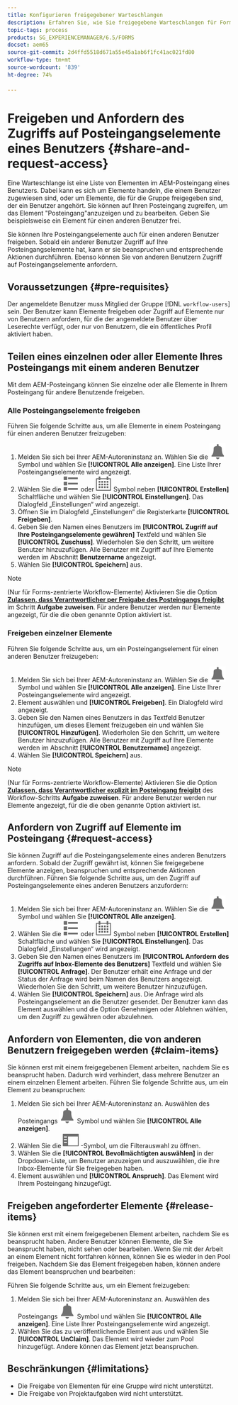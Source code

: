 ```yaml
---
title: Konfigurieren freigegebener Warteschlangen
description: Erfahren Sie, wie Sie freigegebene Warteschlangen für Forms-zentrierte Workflows für [!DNL AEM Forms] unter OSGi verwenden.
topic-tags: process
products: SG_EXPERIENCEMANAGER/6.5/FORMS
docset: aem65
source-git-commit: 2d4ffd5518d671a55e45a1ab6f1fc41ac021fd80
workflow-type: tm+mt
source-wordcount: '839'
ht-degree: 74%

---
```



# Freigeben und Anfordern des Zugriffs auf Posteingangselemente eines Benutzers {#share-and-request-access}

Eine Warteschlange ist eine Liste von Elementen im AEM-Posteingang eines Benutzers. Dabei kann es sich um Elemente handeln, die einem Benutzer zugewiesen sind, oder um Elemente, die für die Gruppe freigegeben sind, der ein Benutzer angehört. Sie können auf Ihren Posteingang zugreifen, um das Element &quot;Posteingang&quot;anzuzeigen und zu bearbeiten. Geben Sie beispielsweise ein Element für einen anderen Benutzer frei.

Sie können Ihre Posteingangselemente auch für einen anderen Benutzer freigeben. Sobald ein anderer Benutzer Zugriff auf Ihre Posteingangselemente hat, kann er sie beanspruchen und entsprechende Aktionen durchführen. Ebenso können Sie von anderen Benutzern Zugriff auf Posteingangselemente anfordern.

## Voraussetzungen {#pre-requisites}

Der angemeldete Benutzer muss Mitglied der Gruppe [!DNL `workflow-users`] sein. Der Benutzer kann Elemente freigeben oder Zugriff auf Elemente nur von Benutzern anfordern, für die der angemeldete Benutzer über Leserechte verfügt, oder nur von Benutzern, die ein öffentliches Profil aktiviert haben.

## Teilen eines einzelnen oder aller Elemente Ihres Posteingangs mit einem anderen Benutzer

Mit dem AEM-Posteingang können Sie einzelne oder alle Elemente in Ihrem Posteingang für andere Benutzende freigeben.

### Alle Posteingangselemente freigeben

Führen Sie folgende Schritte aus, um alle Elemente in einem Posteingang für einen anderen Benutzer freizugeben:

1. Melden Sie sich bei Ihrer AEM-Autoreninstanz an. Wählen Sie die ![Posteingang](assets/bell.svg) Symbol und wählen Sie **[!UICONTROL Alle anzeigen]**. Eine Liste Ihrer Posteingangselemente wird angezeigt.
1. Wählen Sie die ![Ansichtauswahl](assets/viewlist.svg) oder ![Ansichtauswahl](assets/calendar.svg) Symbol neben **[!UICONTROL Erstellen]** Schaltfläche und wählen Sie **[!UICONTROL Einstellungen]**. Das Dialogfeld „Einstellungen“ wird angezeigt.
1. Öffnen Sie im Dialogfeld „Einstellungen“ die Registerkarte **[!UICONTROL Freigeben]**.
1. Geben Sie den Namen eines Benutzers im **[!UICONTROL Zugriff auf Ihre Posteingangselemente gewähren]** Textfeld und wählen Sie **[!UICONTROL Zuschuss]**. Wiederholen Sie den Schritt, um weitere Benutzer hinzuzufügen. Alle Benutzer mit Zugriff auf Ihre Elemente werden im Abschnitt **Benutzername** angezeigt.
1. Wählen Sie **[!UICONTROL Speichern]** aus.

>[!NOTE]
>
>(Nur für Forms-zentrierte Workflow-Elemente) Aktivieren Sie die Option **[Zulassen, dass Verantwortlicher per Freigabe des Posteingangs freigibt](aem-forms-workflow-step-reference.md)** im Schritt **Aufgabe zuweisen**. Für andere Benutzer werden nur Elemente angezeigt, für die die oben genannte Option aktiviert ist.

### Freigeben einzelner Elemente

Führen Sie folgende Schritte aus, um ein Posteingangselement für einen anderen Benutzer freizugeben:

1. Melden Sie sich bei Ihrer AEM-Autoreninstanz an. Wählen Sie die ![Posteingang](assets/bell.svg) Symbol und wählen Sie **[!UICONTROL Alle anzeigen]**. Eine Liste Ihrer Posteingangselemente wird angezeigt.
1. Element auswählen und **[!UICONTROL Freigeben]**. Ein Dialogfeld wird angezeigt.
1. Geben Sie den Namen eines Benutzers in das Textfeld Benutzer hinzufügen, um dieses Element freizugeben ein und wählen Sie **[!UICONTROL Hinzufügen]**. Wiederholen Sie den Schritt, um weitere Benutzer hinzuzufügen. Alle Benutzer mit Zugriff auf Ihre Elemente werden im Abschnitt **[!UICONTROL Benutzername]** angezeigt.
1. Wählen Sie **[!UICONTROL Speichern]** aus.


>[!NOTE]
>
>(Nur für Forms-zentrierte Workflow-Elemente) Aktivieren Sie die Option **[Zulassen, dass Verantwortlicher explizit im Posteingang freigibt](aem-forms-workflow-step-reference.md)** des Workflow-Schritts **Aufgabe zuweisen**. Für andere Benutzer werden nur Elemente angezeigt, für die die oben genannte Option aktiviert ist.

## Anfordern von Zugriff auf Elemente im Posteingang {#request-access}

Sie können Zugriff auf die Posteingangselemente eines anderen Benutzers anfordern. Sobald der Zugriff gewährt ist, können Sie freigegebene Elemente anzeigen, beanspruchen und entsprechende Aktionen durchführen. Führen Sie folgende Schritte aus, um den Zugriff auf Posteingangselemente eines anderen Benutzers anzufordern:

1. Melden Sie sich bei Ihrer AEM-Autoreninstanz an. Wählen Sie die ![Ansichtauswahl](assets/bell.svg) Symbol und wählen Sie **[!UICONTROL Alle anzeigen]**.
1. Wählen Sie die ![Ansichtauswahl](assets/viewlist.svg) oder ![Ansichtauswahl](assets/calendar.svg) Symbol neben **[!UICONTROL Erstellen]** Schaltfläche und wählen Sie **[!UICONTROL Einstellungen]**. Das Dialogfeld „Einstellungen“ wird angezeigt.
1. Geben Sie den Namen eines Benutzers im **[!UICONTROL Anfordern des Zugriffs auf Inbox-Elemente des Benutzers]** Textfeld und wählen Sie **[!UICONTROL Anfrage]**. Der Benutzer erhält eine Anfrage und der Status der Anfrage wird beim Namen des Benutzers angezeigt. Wiederholen Sie den Schritt, um weitere Benutzer hinzuzufügen.
1. Wählen Sie **[!UICONTROL Speichern]** aus. Die Anfrage wird als Posteingangselement an die Benutzer gesendet. Der Benutzer kann das Element auswählen und die Option Genehmigen oder Ablehnen wählen, um den Zugriff zu gewähren oder abzulehnen.


## Anfordern von Elementen, die von anderen Benutzern freigegeben werden {#claim-items}

Sie können erst mit einem freigegebenen Element arbeiten, nachdem Sie es beansprucht haben. Dadurch wird verhindert, dass mehrere Benutzer an einem einzelnen Element arbeiten. Führen Sie folgende Schritte aus, um ein Element zu beanspruchen:

1. Melden Sie sich bei Ihrer AEM-Autoreninstanz an. Auswählen des Posteingangs ![Posteingang](assets/bell.svg) Symbol und wählen Sie **[!UICONTROL Alle anzeigen]**.
1. Wählen Sie die ![Nur Inhalt](assets/railleft.svg) -Symbol, um die Filterauswahl zu öffnen.
1. Wählen Sie die **[!UICONTROL Bevollmächtigten auswählen]** in der Dropdown-Liste, um Benutzer anzuzeigen und auszuwählen, die ihre Inbox-Elemente für Sie freigegeben haben.
1. Element auswählen und **[!UICONTROL Anspruch]**. Das Element wird Ihrem Posteingang hinzugefügt.

## Freigeben angeforderter Elemente {#release-items}

Sie können erst mit einem freigegebenen Element arbeiten, nachdem Sie es beansprucht haben. Andere Benutzer können Elemente, die Sie beansprucht haben, nicht sehen oder bearbeiten. Wenn Sie mit der Arbeit an einem Element nicht fortfahren können, können Sie es wieder in den Pool freigeben.   Nachdem Sie das Element freigegeben haben, können andere das Element beanspruchen und bearbeiten:

Führen Sie folgende Schritte aus, um ein Element freizugeben:

1. Melden Sie sich bei Ihrer AEM-Autoreninstanz an. Auswählen des Posteingangs ![Posteingang](assets/bell.svg) Symbol und wählen Sie **[!UICONTROL Alle anzeigen]**. Eine Liste Ihrer Posteingangselemente wird angezeigt.
1. Wählen Sie das zu veröffentlichende Element aus und wählen Sie **[!UICONTROL UnClaim]**. Das Element wird wieder zum Pool hinzugefügt. Andere können das Element jetzt beanspruchen.

## Beschränkungen {#limitations}

* Die Freigabe von Elementen für eine Gruppe wird nicht unterstützt.
* Die Freigabe von Projektaufgaben wird nicht unterstützt.
